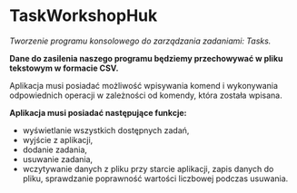 # TaskWorkshopHuk

*Tworzenie programu konsolowego do zarządzania zadaniami: Tasks.*


**Dane do zasilenia naszego programu będziemy przechowywać w pliku tekstowym w formacie CSV.**

Aplikacja musi posiadać możliwość wpisywania komend i wykonywania odpowiednich operacji w zależności od komendy, która została wpisana.

**Aplikacja musi posiadać następujące funkcje:**

- wyświetlanie wszystkich dostępnych zadań,
- wyjście z aplikacji,
- dodanie zadania,
- usuwanie zadania,
- wczytywanie danych z pliku przy starcie aplikacji, zapis danych do pliku,
sprawdzanie poprawność wartości liczbowej podczas usuwania.